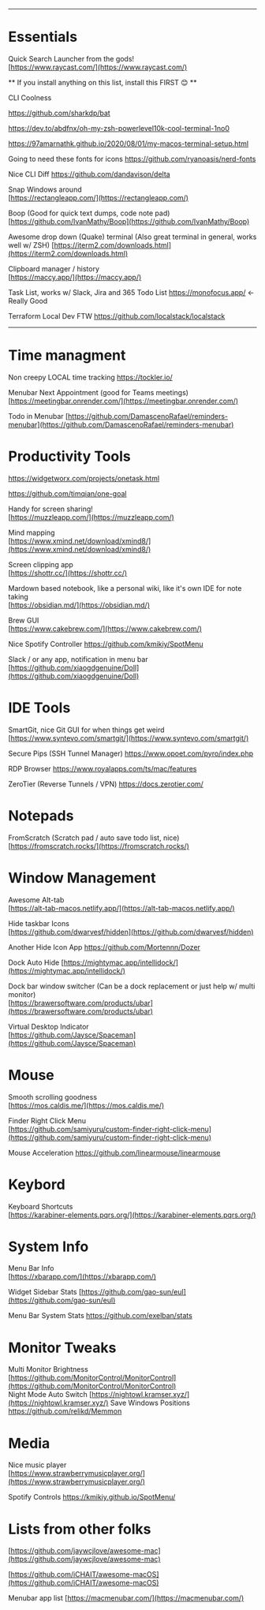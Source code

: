 ---------------------------------------------------------------------------------------------------------
# Essentials

Quick Search Launcher from the gods!  
[https://www.raycast.com/](https://www.raycast.com/)

** If you install anything on this list, install this FIRST 😊 **

CLI Coolness

https://github.com/sharkdp/bat

https://dev.to/abdfnx/oh-my-zsh-powerlevel10k-cool-terminal-1no0

https://97amarnathk.github.io/2020/08/01/my-macos-terminal-setup.html

Going to need these fonts for icons
https://github.com/ryanoasis/nerd-fonts

Nice CLI Diff
https://github.com/dandavison/delta

Snap Windows around  
[https://rectangleapp.com/](https://rectangleapp.com/) 

Boop (Good for quick text dumps, code note pad)
[https://github.com/IvanMathy/Boop](https://github.com/IvanMathy/Boop)

Awesome drop down (Quake) terminal (Also great terminal in general, works well w/ ZSH)
[https://iterm2.com/downloads.html](https://iterm2.com/downloads.html)  

Clipboard manager / history  
[https://maccy.app/](https://maccy.app/) 

Task List, works w/ Slack, Jira and 365 Todo List
https://monofocus.app/ <- Really Good

Terraform Local Dev FTW
https://github.com/localstack/localstack

---------------------------------------------------------------------------------------------------------

# Time managment
Non creepy LOCAL time tracking
https://tockler.io/

Menubar Next Appointment (good for Teams meetings)
[https://meetingbar.onrender.com/](https://meetingbar.onrender.com/)

Todo in Menubar
[https://github.com/DamascenoRafael/reminders-menubar](https://github.com/DamascenoRafael/reminders-menubar)

# Productivity Tools

https://widgetworx.com/projects/onetask.html

https://github.com/timqian/one-goal

Handy for screen sharing!  
[https://muzzleapp.com/](https://muzzleapp.com/)  

Mind mapping  
[https://www.xmind.net/download/xmind8/](https://www.xmind.net/download/xmind8/)  

Screen clipping app  
[https://shottr.cc/](https://shottr.cc/)  

Mardown based notebook, like a personal wiki, like it's own IDE for note taking  
[https://obsidian.md/](https://obsidian.md/)  

Brew GUI  
[https://www.cakebrew.com/](https://www.cakebrew.com/)  

Nice Spotify Controller
https://github.com/kmikiy/SpotMenu

Slack / or any app, notification in menu bar  
[https://github.com/xiaogdgenuine/Doll](https://github.com/xiaogdgenuine/Doll)  

# IDE Tools 

SmartGit, nice Git GUI for when things get weird
[https://www.syntevo.com/smartgit/](https://www.syntevo.com/smartgit/)

Secure Pips (SSH Tunnel Manager)
https://www.opoet.com/pyro/index.php

RDP Browser
https://www.royalapps.com/ts/mac/features

ZeroTier (Reverse Tunnels / VPN)
https://docs.zerotier.com/

# Notepads

FromScratch (Scratch pad / auto save todo list, nice)
[https://fromscratch.rocks/](https://fromscratch.rocks/)

# Window Management

Awesome Alt-tab  
[https://alt-tab-macos.netlify.app/](https://alt-tab-macos.netlify.app/)  

Hide taskbar Icons  
[https://github.com/dwarvesf/hidden](https://github.com/dwarvesf/hidden)  

Another Hide Icon App
https://github.com/Mortennn/Dozer

Dock Auto Hide
[https://mightymac.app/intellidock/](https://mightymac.app/intellidock/)

Dock bar window switcher (Can be a dock replacement or just help w/ multi monitor)  
[https://brawersoftware.com/products/ubar](https://brawersoftware.com/products/ubar)  

Virtual Desktop Indicator  
[https://github.com/Jaysce/Spaceman](https://github.com/Jaysce/Spaceman)  

# Mouse

Smooth scrolling goodness  
[https://mos.caldis.me/](https://mos.caldis.me/) 

Finder Right Click Menu  
[https://github.com/samiyuru/custom-finder-right-click-menu](https://github.com/samiyuru/custom-finder-right-click-menu)  

Mouse Acceleration
https://github.com/linearmouse/linearmouse

# Keybord

Keyboard Shortcuts  
[https://karabiner-elements.pqrs.org/](https://karabiner-elements.pqrs.org/)   

# System Info

Menu Bar Info  
[https://xbarapp.com/](https://xbarapp.com/)

Widget Sidebar Stats
[https://github.com/gao-sun/eul](https://github.com/gao-sun/eul)

Menu Bar System Stats
https://github.com/exelban/stats

# Monitor Tweaks

Multi Monitor Brightness  
[https://github.com/MonitorControl/MonitorControl](https://github.com/MonitorControl/MonitorControl)  
Night Mode Auto Switch
[https://nightowl.kramser.xyz/](https://nightowl.kramser.xyz/)
Save Windows Positions
https://github.com/relikd/Memmon

# Media

Nice music player  
[https://www.strawberrymusicplayer.org/](https://www.strawberrymusicplayer.org/)  

Spotify Controls
https://kmikiy.github.io/SpotMenu/

# Lists from other folks  

[https://github.com/jaywcjlove/awesome-mac](https://github.com/jaywcjlove/awesome-mac)  

[https://github.com/iCHAIT/awesome-macOS](https://github.com/iCHAIT/awesome-macOS)

Menubar app list
[https://macmenubar.com/](https://macmenubar.com/)
